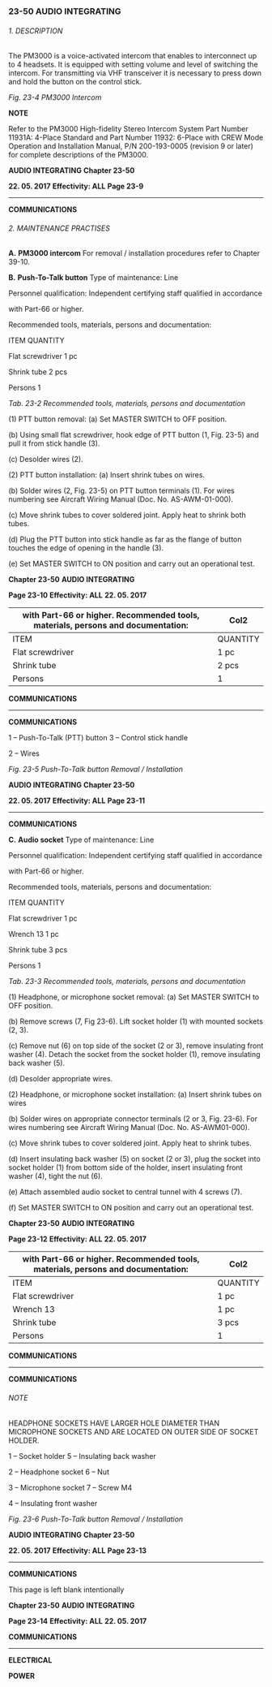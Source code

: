 ### 23-50 AUDIO INTEGRATING

###### 1. DESCRIPTION
The PM3000 is a voice-activated intercom that enables to interconnect up to 4
headsets. It is equipped with setting volume and level of switching the intercom.
For transmitting via VHF transceiver it is necessary to press down and hold the
button on the control stick.

_Fig. 23-4 PM3000 Intercom_

**NOTE**

Refer to the PM3000 High-fidelity Stereo Intercom System Part Number
11931A: 4-Place Standard and Part Number 11932: 6-Place with CREW Mode
Operation and Installation Manual, P/N 200-193-0005 (revision 9 or later) for
complete descriptions of the PM3000.

**AUDIO INTEGRATING** **Chapter 23-50**

**22. 05. 2017** **Effectivity: ALL** **Page 23-9**


-----

**COMMUNICATIONS**

###### 2. MAINTENANCE PRACTISES

**A.** **PM3000 intercom**
For removal / installation procedures refer to Chapter 39-10.

**B.** **Push-To-Talk button**
Type of maintenance: Line

Personnel qualification: Independent certifying staff qualified in accordance

with Part-66 or higher.

Recommended tools, materials, persons and documentation:

ITEM QUANTITY

Flat screwdriver 1 pc

Shrink tube 2 pcs

Persons 1

_Tab. 23-2 Recommended tools, materials, persons and documentation_

(1) PTT button removal:
(a) Set MASTER SWITCH to OFF position.

(b) Using small flat screwdriver, hook edge of PTT button (1, Fig. 23-5)
and pull it from stick handle (3).

(c) Desolder wires (2).

(2) PTT button installation:
(a) Insert shrink tubes on wires.

(b) Solder wires (2, Fig. 23-5) on PTT button terminals (1). For wires
numbering see Aircraft Wiring Manual (Doc. No. AS-AWM-01-000).

(c) Move shrink tubes to cover soldered joint. Apply heat to shrink both
tubes.

(d) Plug the PTT button into stick handle as far as the flange of button
touches the edge of opening in the handle (3).

(e) Set MASTER SWITCH to ON position and carry out an operational
test.

**Chapter 23-50** **AUDIO INTEGRATING**

**Page 23-10** **Effectivity: ALL** **22. 05. 2017**

|with Part-66 or higher. Recommended tools, materials, persons and documentation:|Col2|
|---|---|
|ITEM|QUANTITY|
|Flat screwdriver|1 pc|
|Shrink tube|2 pcs|
|Persons|1|


**COMMUNICATIONS**


-----

**COMMUNICATIONS**

1 – Push-To-Talk (PTT) button 3 – Control stick handle

2 – Wires

_Fig. 23-5 Push-To-Talk button Removal / Installation_

**AUDIO INTEGRATING** **Chapter 23-50**

**22. 05. 2017** **Effectivity: ALL** **Page 23-11**


-----

**COMMUNICATIONS**

**C.** **Audio socket**
Type of maintenance: Line

Personnel qualification: Independent certifying staff qualified in accordance

with Part-66 or higher.

Recommended tools, materials, persons and documentation:

ITEM QUANTITY

Flat screwdriver 1 pc

Wrench 13 1 pc

Shrink tube 3 pcs

Persons 1

_Tab. 23-3 Recommended tools, materials, persons and documentation_

(1) Headphone, or microphone socket removal:
(a) Set MASTER SWITCH to OFF position.

(b) Remove screws (7, Fig 23-6). Lift socket holder (1) with mounted
sockets (2, 3).

(c) Remove nut (6) on top side of the socket (2 or 3), remove insulating
front washer (4). Detach the socket from the socket holder (1),
remove insulating back washer (5).

(d) Desolder appropriate wires.

(2) Headphone, or microphone socket installation:
(a) Insert shrink tubes on wires

(b) Solder wires on appropriate connector terminals (2 or 3, Fig. 23-6).
For wires numbering see Aircraft Wiring Manual (Doc. No. AS-AWM01-000).

(c) Move shrink tubes to cover soldered joint. Apply heat to shrink tubes.

(d) Insert insulating back washer (5) on socket (2 or 3), plug the socket
into socket holder (1) from bottom side of the holder, insert insulating
front washer (4), tight the nut (6).

(e) Attach assembled audio socket to central tunnel with 4 screws (7).

(f) Set MASTER SWITCH to ON position and carry out an operational
test.

**Chapter 23-50** **AUDIO INTEGRATING**

**Page 23-12** **Effectivity: ALL** **22. 05. 2017**

|with Part-66 or higher. Recommended tools, materials, persons and documentation:|Col2|
|---|---|
|ITEM|QUANTITY|
|Flat screwdriver|1 pc|
|Wrench 13|1 pc|
|Shrink tube|3 pcs|
|Persons|1|


**COMMUNICATIONS**


-----

**COMMUNICATIONS**

###### NOTE

HEADPHONE SOCKETS HAVE LARGER HOLE DIAMETER
THAN MICROPHONE SOCKETS AND ARE LOCATED ON
OUTER SIDE OF SOCKET HOLDER.

1 – Socket holder 5 – Insulating back washer

2 – Headphone socket 6 – Nut

3 – Microphone socket 7 – Screw M4

4 – Insulating front washer

_Fig. 23-6 Push-To-Talk button Removal / Installation_

**AUDIO INTEGRATING** **Chapter 23-50**

**22. 05. 2017** **Effectivity: ALL** **Page 23-13**


-----

**COMMUNICATIONS**

This page is left blank intentionally

**Chapter 23-50** **AUDIO INTEGRATING**

**Page 23-14** **Effectivity: ALL** **22. 05. 2017**


**COMMUNICATIONS**


-----

**ELECTRICAL**

**POWER**

